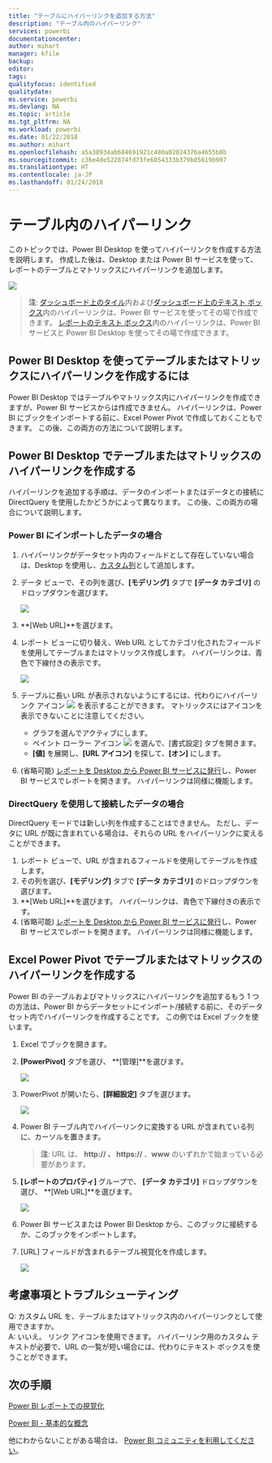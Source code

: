 ```yaml
---
title: "テーブルにハイパーリンクを追加する方法"
description: "テーブル内のハイパーリンク"
services: powerbi
documentationcenter: 
author: mihart
manager: kfile
backup: 
editor: 
tags: 
qualityfocus: identified
qualitydate: 
ms.service: powerbi
ms.devlang: NA
ms.topic: article
ms.tgt_pltfrm: NA
ms.workload: powerbi
ms.date: 01/22/2018
ms.author: mihart
ms.openlocfilehash: a5a38934ab684691921c480a02024376a4655b8b
ms.sourcegitcommit: c3be4de522874fd73fe6854333b379b85619b907
ms.translationtype: HT
ms.contentlocale: ja-JP
ms.lasthandoff: 01/24/2018
---
```

# <a name="hyperlinks-in-tables"></a>テーブル内のハイパーリンク
このトピックでは、Power BI Desktop を使ってハイパーリンクを作成する方法を説明します。 作成した後は、Desktop または Power BI サービスを使って、レポートのテーブルとマトリックスにハイパーリンクを追加します。 

![](media/power-bi-hyperlinks-in-tables/hyperlinkedtable.png)

> **注**: [ダッシュボード上のタイル](service-dashboard-edit-tile.md)内および[ダッシュボード上のテキスト ボックス](service-dashboard-add-widget.md)内のハイパーリンクは、Power BI サービスを使ってその場で作成できます。 [レポートのテキスト ボックス](service-add-hyperlink-to-text-box.md)内のハイパーリンクは、Power BI サービスと Power BI Desktop を使ってその場で作成できます。
> 
> 

## <a name="to-create-a-hyperlink-in-a-table-or-matrix-using-power-bi-desktop"></a>Power BI Desktop を使ってテーブルまたはマトリックスにハイパーリンクを作成するには
Power BI Desktop ではテーブルやマトリックス内にハイパーリンクを作成できますが、Power BI サービスからは作成できません。 ハイパーリンクは、Power BI にブックをインポートする前に、Excel Power Pivot で作成しておくこともできます。 この後、この両方の方法について説明します。

## <a name="create-a-table-or-matrix-hyperlink-in-power-bi-desktop"></a>Power BI Desktop でテーブルまたはマトリックスのハイパーリンクを作成する
ハイパーリンクを追加する手順は、データのインポートまたはデータとの接続に DirectQuery を使用したかどうかによって異なります。 この後、この両方の場合について説明します。

### <a name="for-data-imported-into-power-bi"></a>Power BI にインポートしたデータの場合
1. ハイパーリンクがデータセット内のフィールドとして存在していない場合は、Desktop を使用し、[カスタム列](desktop-common-query-tasks.md)として追加します。
2. データ ビューで、その列を選び、**[モデリング]** タブで **[データ カテゴリ]** のドロップダウンを選びます。
   
    ![](media/power-bi-hyperlinks-in-tables/pbi_data_category.png)
3. **[Web URL]**を選びます。
4. レポート ビューに切り替え、Web URL としてカテゴリ化されたフィールドを使用してテーブルまたはマトリックス作成します。 ハイパーリンクは、青色で下線付きの表示です。
   
    ![](media/power-bi-hyperlinks-in-tables/power-bi-table-with-hyperlinks2.png)
5. テーブルに長い URL が表示されないようにするには、代わりにハイパーリンク アイコン ![](media/power-bi-hyperlinks-in-tables/power-bi-hyperlink-icon.png) を表示することができます。 マトリックスにはアイコンを表示できないことに注意してください。
   
   * グラフを選んでアクティブにします。
   * ペイント ローラー アイコン ![](media/power-bi-hyperlinks-in-tables/power-bi-paintroller.png) を選んで、[書式設定] タブを開きます。
   * **[値]** を展開し、**[URL アイコン]** を探して、**[オン]** にします。
6. (省略可能) [レポートを Desktop から Power BI サービスに発行](guided-learning/publishingandsharing.yml#step-2)し、Power BI サービスでレポートを開きます。 ハイパーリンクは同様に機能します。

### <a name="for-data-connected-with-directquery"></a>DirectQuery を使用して接続したデータの場合
DirectQuery モードでは新しい列を作成することはできません。  ただし、データに URL が既に含まれている場合は、それらの URL をハイパーリンクに変えることができます。

1. レポート ビューで、URL が含まれるフィールドを使用してテーブルを作成します。
2. その列を選び、**[モデリング]** タブで **[データ カテゴリ]** のドロップダウンを選びます。
3. **[Web URL]**を選びます。 ハイパーリンクは、青色で下線付きの表示です。
4. (省略可能) [レポートを Desktop から Power BI サービスに発行](guided-learning/publishingandsharing.yml#step-2)し、Power BI サービスでレポートを開きます。 ハイパーリンクは同様に機能します。

## <a name="create-a-table-or-matrix-hyperlink-in-excel-power-pivot"></a>Excel Power Pivot でテーブルまたはマトリックスのハイパーリンクを作成する
Power BI のテーブルおよびマトリックスにハイパーリンクを追加するもう 1 つの方法は、Power BI からデータセットにインポート/接続する前に、そのデータセット内でハイパーリンクを作成することです。 この例では Excel ブックを使います。

1. Excel でブックを開きます。
2. **[PowerPivot]** タブを選び、 **[管理]**を選びます。
   
   ![](media/power-bi-hyperlinks-in-tables/createhyperlinkinpowerpivot2.png)
3. PowerPivot が開いたら、**[詳細設定]** タブを選びます。
   
   ![](media/power-bi-hyperlinks-in-tables/createhyperlinkinpowerpivot3.png)
4. Power BI テーブル内でハイパーリンクに変換する URL が含まれている列に、カーソルを置きます。
   
   > **注**: URL は、 **http:// 、 https://** 、**www** のいずれかで始まっている必要があります。
   > 
   > 
5. **[レポートのプロパティ]** グループで、 **[データ カテゴリ]** ドロップダウンを選び、 **[Web URL]**を選びます。 
   
   ![](media/power-bi-hyperlinks-in-tables/createhyperlinksnew.png)
6. Power BI サービスまたは Power BI Desktop から、このブックに接続するか、このブックをインポートします。
7. [URL] フィールドが含まれるテーブル視覚化を作成します。
   
   ![](media/power-bi-hyperlinks-in-tables/hyperlinksintables.gif)

## <a name="considerations-and-troubleshooting"></a>考慮事項とトラブルシューティング
Q: カスタム URL を、テーブルまたはマトリックス内のハイパーリンクとして使用できますか。    
A: いいえ。 リンク アイコンを使用できます。 ハイパーリンク用のカスタム テキストが必要で、URL の一覧が短い場合には、代わりにテキスト ボックスを使うことができます。


## <a name="next-steps"></a>次の手順
[Power BI レポートでの視覚化](power-bi-report-visualizations.md)

[Power BI - 基本的な概念](service-basic-concepts.md)

他にわからないことがある場合は、 [Power BI コミュニティを利用してください](http://community.powerbi.com/)。

